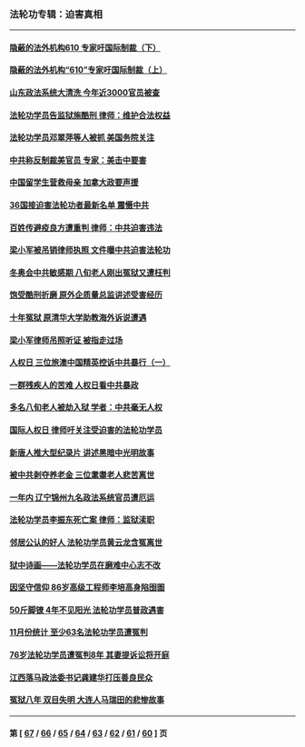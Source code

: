 ### 法轮功专辑：迫害真相
---
#### [隐蔽的法外机构610 专家吁国际制裁（下）](../../pages/nf4379/n13462906.md?12310430) 
#### [隐蔽的法外机构“610”专家吁国际制裁（上）](../../pages/nf4379/n13459414.md?12310430) 
#### [山东政法系统大清洗 今年近3000官员被查](../../pages/nf4379/n13458775.md?12310430) 
#### [法轮功学员告监狱施酷刑 律师：维护合法权益](../../pages/nf4379/n13453400.md?12310430) 
#### [法轮功学员邓翠萍等人被抓 美国务院关注](../../pages/nf4379/n13451524.md?12310430) 
#### [中共称反制裁美官员 专家：美击中要害](../../pages/nf4379/n13452005.md?12310430) 
#### [中国留学生营救母亲 加拿大政要声援](../../pages/nf4379/n13449183.md?12310430) 
#### [36国接迫害法轮功者最新名单 震慑中共](../../pages/nf4379/n13445909.md?12310430) 
#### [百姓传避疫良方遭重判 律师：中共迫害违法](../../pages/nf4379/n13443532.md?12310430) 
#### [梁小军被吊销律师执照 文件曝中共迫害法轮功](../../pages/nf4379/n13442432.md?12310430) 
#### [冬奥会中共敏感期 八旬老人刚出冤狱又遭枉判](../../pages/nf4379/n13441478.md?12310430) 
#### [饱受酷刑折磨 原外企质量总监讲述受害经历](../../pages/nf4379/n13438937.md?12310430) 
#### [十年冤狱 原清华大学助教海外诉说遭遇](../../pages/nf4379/n13436648.md?12310430) 
#### [梁小军律师吊照听证 被指走过场](../../pages/nf4379/n13437662.md?12310430) 
#### [人权日 三位旅澳中国精英控诉中共暴行（一）](../../pages/nf4379/n13434903.md?12310430) 
#### [一群残疾人的苦难 人权日看中共暴政](../../pages/nf4379/n13431199.md?12310430) 
#### [多名八旬老人被劫入狱 学者：中共毫无人权](../../pages/nf4379/n13429561.md?12310430) 
#### [国际人权日 律师吁关注受迫害的法轮功学员](../../pages/nf4379/n13427032.md?12310430) 
#### [新唐人推大型纪录片 讲述黑暗中光明故事](../../pages/nf4379/n13427790.md?12310430) 
#### [被中共剥夺养老金 三位耄耋老人悲苦离世](../../pages/nf4379/n13424317.md?12310430) 
#### [一年内 辽宁锦州九名政法系统官员遭厄运](../../pages/nf4379/n13422434.md?12310430) 
#### [法轮功学员李振东死亡案 律师：监狱渎职](../../pages/nf4379/n13422564.md?12310430) 
#### [邻居公认的好人 法轮功学员黄云龙含冤离世](../../pages/nf4379/n13421952.md?12310430) 
#### [狱中诗画——法轮功学员在磨难中心志不改](../../pages/nf4379/n13411319.md?12310430) 
#### [因坚守信仰 86岁高级工程师李培高身陷囹圄](../../pages/nf4379/n13419794.md?12310430) 
#### [50斤脚镣 4年不见阳光 法轮功学员普政遇害](../../pages/nf4379/n13417359.md?12310430) 
#### [11月份统计 至少63名法轮功学员遭冤判](../../pages/nf4379/n13416813.md?12310430) 
#### [76岁法轮功学员遭冤判8年 其妻提诉讼将开庭](../../pages/nf4379/n13415071.md?12310430) 
#### [江西落马政法委书记龚建华打压善良民众](../../pages/nf4379/n13412606.md?12310430) 
#### [冤狱八年 双目失明 大连人马瑞田的悲惨故事](../../pages/nf4379/n13413203.md?12310430) 

---
#### 第 [ [67](./67.md?12310430) / [66](./66.md?12310430) / [65](./65.md?12310430) / [64](./64.md?12310430) / [63](./63.md?12310430) / [62](./62.md?12310430) / [61](./61.md?12310430) / [60](./60.md?12310430) ] 页
